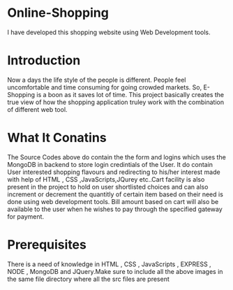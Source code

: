 # Online-Shopping
I have developed this shopping website using Web Development tools.
# Introduction
Now a days the life style of the people is different. People feel uncomfortable and time consuming for going crowded markets. So, E-Shopping is a boon as it saves lot of time.
This project basically creates the true view of how the shopping application truley work with the combination of different web tool.
# What It Conatins 
The Source Codes above do contain the the form and logins which uses the MongoDB in backend to store login credintials of the User. It do contain User interested shopping flavours and redirecting to his/her interest made with help of HTML , CSS ,JavaScripts,JQurey etc..Cart facility is also present in the project to hold on user shortlisted choices and can also increment or decrement the quantitly of certain item based on their need is done using web development tools. Bill amount based on cart will also be available to the user when he wishes to pay through the specified gateway for payment.
# Prerequisites
There is a need of knowledge in HTML , CSS , JavaScripts , EXPRESS , NODE , MongoDB and JQuery.Make sure to include all the above images in the same file directory where all the src files are present


